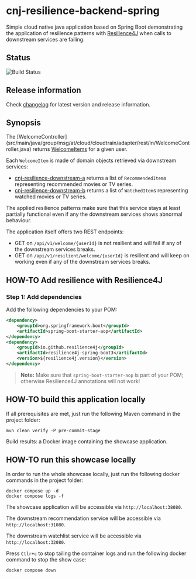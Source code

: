 # cnj-resilience-backend-spring

Simple cloud native java application based on Spring Boot demonstrating the application of resilience patterns 
with [Resilience4J](https://resilience4j.readme.io/docs/getting-started-3) when calls to downstream services are failing.

## Status

![Build Status](https://codebuild.eu-west-1.amazonaws.com/badges?uuid=eyJlbmNyeXB0ZWREYXRhIjoiQ2lMZzN5RFI3UzY4aENlZERzSnQ5UXdHazRpSkkxTmhFdXdQVHI5VWhydHhaL3d5ZTgyV2ZqWG5oLzJXNXd0SmNBc3NHT0x2SGc0eDVJZGZiL1I1dVR3PSIsIml2UGFyYW1ldGVyU3BlYyI6ImY3ektub2haOGh3NC81SjIiLCJtYXRlcmlhbFNldFNlcmlhbCI6MX0%3D&branch=main)

## Release information

Check [changelog](changelog.md) for latest version and release information.

## Synopsis

The [WelcomeController] (src/main/java/group/msg/at/cloud/cloudtrain/adapter/rest/in/WelcomeController.java) returns
[WelcomeItems](src/main/java/group/msg/at/cloud/cloudtrain/core/entity/WelcomeItems.java)
for a given user.

Each `WelcomeItem` is made of domain objects retrieved via downstream services:

* [cnj-resilience-downstream-a](https://github.com/msgoat/cnj-resilience-downstream-a/blob/main/README.md) returns a list of `RecommendedItem`s representing recommended movies or TV series.
* [cnj-resilience-downstream-b](https://github.com/msgoat/cnj-resilience-downstream-b/blob/main/README.md) returns a list of `WatchedItem`s representing watched movies or TV series.

The applied resilience patterns make sure that this service stays at least partially functional even 
if any the downstream services shows abnormal behaviour.

The application itself offers two REST endpoints:

* GET on `/api/v1/welcome/{userId}` is not resilient and will fail if any of the downstream services breaks.
* GET on `/api/v1/resilient/welcome/{userId}` is resilient and will keep on working even if any of the downstream services breaks.

## HOW-TO Add resilience with Resilience4J

### Step 1: Add dependencies

Add the following dependencies to your POM:

````xml
<dependency>
    <groupId>org.springframework.boot</groupId>
    <artifactId>spring-boot-starter-aop</artifactId>
</dependency>
<dependency>
    <groupId>io.github.resilience4j</groupId>
    <artifactId>resilience4j-spring-boot3</artifactId>
    <version>${resilience4j.version}</version>
</dependency>
````

> __Note:__ Make sure that `spring-boot-starter-aop` is part of your POM; otherwise Resilience4J annotations will not work!


## HOW-TO build this application locally

If all prerequisites are met, just run the following Maven command in the project folder:

```shell 
mvn clean verify -P pre-commit-stage
```

Build results: a Docker image containing the showcase application.

## HOW-TO run this showcase locally

In order to run the whole showcase locally, just run the following docker commands in the project folder:

```shell 
docker compose up -d
docker compose logs -f 
```
The showcase application will be accessible via `http://localhost:38080`.

The downstream recommendation service will be accessible via `http://localhost:31080`.

The downstream watchlist service will be accessible via `http://localhost:32080`.

Press `Ctlr+c` to stop tailing the container logs and run the following docker command to stop the show case:

```shell 
docker compose down
```
